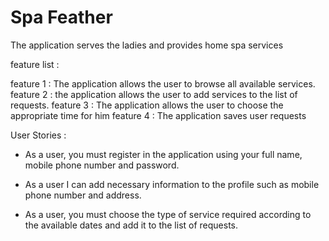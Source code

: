 # Spa Feather


The application serves the ladies and provides home spa services


feature list :

feature 1 : The application allows the user to browse all available services.
feature 2 : the application allows the user to add services to the list of requests.
feature 3 : The application allows the user to choose the appropriate time for him
feature 4 : The application saves user requests


User Stories :
 
- As a user, you must register in the application using your full name, mobile phone number and password.

- As a user I can add necessary information to the profile such as mobile phone number and address.

- As a user, you must choose the type of service required according to the available dates and add it to the list of requests.




